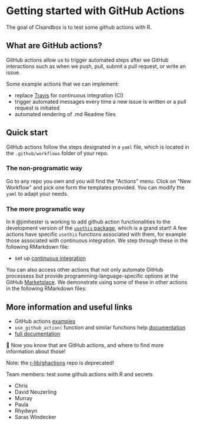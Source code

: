 
# Getting started with GitHub Actions

The goal of CIsandbox is to test some github actions with R. 

## What are GitHub actions?

GitHub actions allow us to trigger automated steps after we GitHub interactions such as when we push, pull, submit a pull request, or write an issue. 

Some example actions that we can implement:

- replace [Travis](travis.com) for continuous integration (CI)
- trigger automated messages every time a new issue is written or a pull request is initiated
- automated rendering of .md Readme files

## Quick start

GitHub actions follow the steps designated in a `yaml` file, which is located in the `.github/workflows` folder of your repo.  

### The non-programatic way 

Go to any repo you _own_ and you will find the "Actions" menu. 
Click on "New Workflow" and pick one form the templates provided.
You can modify the `yaml` to adapt your needs.

### The more programatic way

In `R` @jimhester is working to add github action functionalities to the development version of the [`usethis` package](https://usethis.r-lib.org/reference/github_actions.html), which is a grand start! A few actions have specific `usethis` functions associated with them, for example those associated with continuous integration. We step through these in the following RMarkdown file: 

- set up [continuous integration](https://github.com/ropenscilabs/CIsandbox/blob/master/docs/package-ci.Rmd)

You can also access other actions that not only automate GitHub processess but provide programming-language-specific options at the GitHub [Marketplace](https://github.com/marketplace?type=actions). We demonstrate using some of these in other actions in the following RMarkdown files:

## More information and useful links

- GitHub actions [examples](https://github.com/r-lib/actions/tree/master/examples)
- `use_github_action(` function and similar functions help [documentation](https://usethis.r-lib.org/reference/github_actions.html?q=#arguments) 
- [full documentation](https://help.github.com/en/actions/automating-your-workflow-with-github-actions/workflow-syntax-for-github-actions)

:tada: 
Now you know that are GitHub actions, and where to find more information about those!

Note: the [r-lib/ghactions](https://github.com/r-lib/ghactions) repo is deprecated!

Team members: test some github actions with R and secrets

* Chris
* David Neuzerling
* Murray
* Paula
* Rhydwyn
* Saras Windecker

